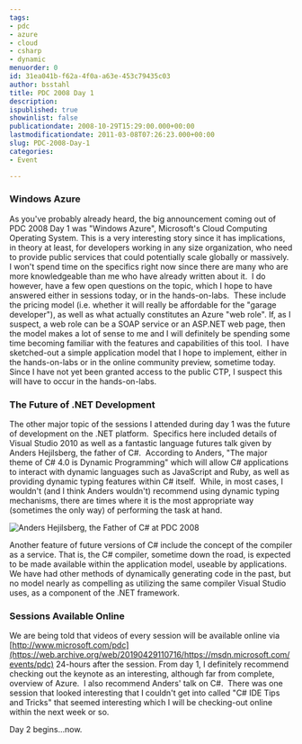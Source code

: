 ```yaml
---
tags:
- pdc
- azure
- cloud
- csharp
- dynamic
menuorder: 0
id: 31ea041b-f62a-4f0a-a63e-453c79435c03
author: bsstahl
title: PDC 2008 Day 1
description: 
ispublished: true
showinlist: false
publicationdate: 2008-10-29T15:29:00.000+00:00
lastmodificationdate: 2011-03-08T07:26:23.000+00:00
slug: PDC-2008-Day-1
categories:
- Event

---
```

### Windows Azure

As you've probably already heard, the big announcement coming out of PDC 2008 Day 1 was "Windows Azure", Microsoft's Cloud Computing Operating System. This is a very interesting story since it has implications, in theory at least, for developers working in any size organization, who need to provide public services that could potentially scale globally or massively. I won't spend time on the specifics right now since there are many who are more knowledgeable than me who have already written about it.  I do however, have a few open questions on the topic, which I hope to have answered either in sessions today, or in the hands-on-labs.  These include the pricing model (i.e. whether it will really be affordable for the "garage developer"), as well as what actually constitutes an Azure "web role". If, as I suspect, a web role can be a SOAP service or an ASP.NET web page, then the model makes a lot of sense to me and I will definitely be spending some time becoming familiar with the features and capabilities of this tool.  I have sketched-out a simple application model that I hope to implement, either in the hands-on-labs or in the online community preview, sometime today.  Since I have not yet been granted access to the public CTP, I suspect this will have to occur in the hands-on-labs.

### The Future of .NET Development

The other major topic of the sessions I attended during day 1 was the future of development on the .NET platform.  Specifics here included details of Visual Studio 2010 as well as a fantastic language futures talk given by Anders Hejilsberg, the father of C#.  According to Anders, "The major theme of C# 4.0 is Dynamic Programming" which will allow C# applications to interact with dynamic languages such as JavaScript and Ruby, as well as providing dynamic typing features within C# itself.  While, in most cases, I wouldn't (and I think Anders wouldn't) recommend using dynamic typing mechanisms, there are times where it is the most appropriate way (sometimes the only way) of performing the task at hand.

![Anders Hejilsberg, the Father of C# at PDC 2008](https://farm4.static.flickr.com/3185/2980079795_9966620683.jpg)

Another feature of future versions of C# include the concept of the compiler as a service. That is, the C# compiler, sometime down the road, is expected to be made available within the application model, useable by applications. We have had other methods of dynamically generating code in the past, but no model nearly as compelling as utilizing the same compiler Visual Studio uses, as a component of the .NET framework.

### Sessions Available Online

We are being told that videos of every session will be available online via [http://www.microsoft.com/pdc](https://web.archive.org/web/20190429110716/https://msdn.microsoft.com/events/pdc) 24-hours after the session. From day 1, I definitely recommend checking out the keynote as an interesting, although far from complete, overview of Azure.  I also recommend Anders' talk on C#.  There was one session that looked interesting that I couldn't get into called "C# IDE Tips and Tricks" that seemed interesting which I will be checking-out online within the next week or so.

Day 2 begins...now.